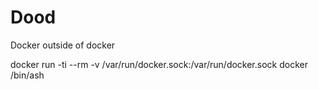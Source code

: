 # Dood
Docker outside of docker

docker run -ti --rm -v /var/run/docker.sock:/var/run/docker.sock docker /bin/ash
